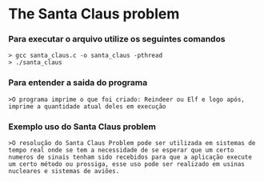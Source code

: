 # The Santa Claus problem

### Para executar o arquivo utilize os seguintes comandos
	> gcc santa_claus.c -o santa_claus -pthread
	> ./santa_claus

### Para entender a saida do programa 
	>O programa imprime o que foi criado: Reindeer ou Elf e logo após, imprime a quantidade atual deles em execução
	
### Exemplo uso do Santa Claus problem
	>O resolução do Santa Claus Problem pode ser utilizada em sistemas de tempo real onde se tem a necessidade de se esperar que um certo numeros de sinais tenham sido recebidos para que a aplicação execute um certo método ou prossiga, esse uso pode ser realizado em usinas nucleares e sistemas de aviões.
